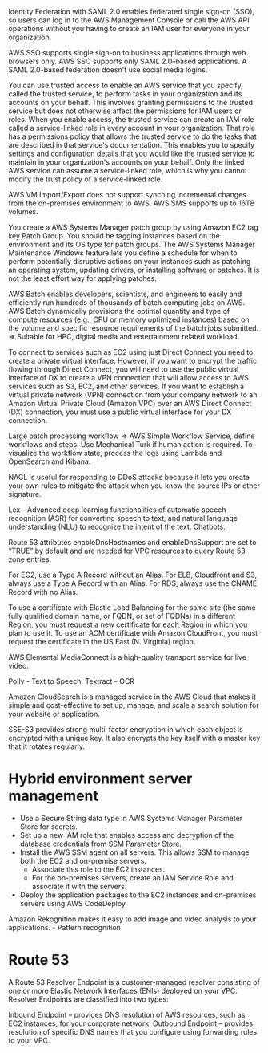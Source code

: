 Identity Federation with SAML 2.0 enables federated single sign-on (SSO), so users can log in to the AWS Management Console or call the AWS API operations without you having to create an IAM user for everyone in your organization.

AWS SSO supports single sign-on to business applications through web browsers only. AWS SSO supports only SAML 2.0–based applications. A SAML 2.0-based federation doesn't use social media logins.

You can use trusted access to enable an AWS service that you specify, called the trusted service, to perform tasks in your organization and its accounts on your behalf. This involves granting permissions to the trusted service but does not otherwise affect the permissions for IAM users or roles. When you enable access, the trusted service can create an IAM role called a service-linked role in every account in your organization. That role has a permissions policy that allows the trusted service to do the tasks that are described in that service's documentation. This enables you to specify settings and configuration details that you would like the trusted service to maintain in your organization's accounts on your behalf. Only the linked AWS service can assume a service-linked role, which is why you cannot modify the trust policy of a service-linked role.

AWS VM Import/Export does not support synching incremental changes from the on-premises environment to AWS. AWS SMS supports up to 16TB volumes. 

You create a AWS Systems Manager patch group by using Amazon EC2 tag key Patch Group. You should be tagging instances based on the environment and its OS type for patch groups. The AWS Systems Manager Maintenance Windows feature lets you define a schedule for when to perform potentially disruptive actions on your instances such as patching an operating system, updating drivers, or installing software or patches. It is not the least effort way for applying patches.

AWS Batch enables developers, scientists, and engineers to easily and efficiently run hundreds of thousands of batch computing jobs on AWS. AWS Batch dynamically provisions the optimal quantity and type of compute resources (e.g., CPU or memory optimized instances) based on the volume and specific resource requirements of the batch jobs submitted. => Suitable for HPC, digital media and entertainment related workload.

To connect to services such as EC2 using just Direct Connect you need to create a private virtual interface. However, if you want to encrypt the traffic flowing through Direct Connect, you will need to use the public virtual interface of DX to create a VPN connection that will allow access to AWS services such as S3, EC2, and other services. If you want to establish a virtual private network (VPN) connection from your company network to an Amazon Virtual Private Cloud (Amazon VPC) over an AWS Direct Connect (DX) connection, you must use a public virtual interface for your DX connection.

Large batch processing workflow => AWS Simple Workflow Service, define workflows and steps. Use Mechanical Turk if human action is required. To visualize the workflow state, process the logs using Lambda and OpenSearch and Kibana.

NACL is useful for responding to DDoS attacks because it lets you create your own rules to mitigate the attack when you know the source IPs or other signature.

Lex - Advanced deep learning functionalities of automatic speech recognition (ASR) for converting speech to text, and natural language understanding (NLU) to recognize the intent of the text. Chatbots.

Route 53 attributes enableDnsHostnames and enableDnsSupport are set to “TRUE” by default and are needed for VPC resources to query Route 53 zone entries.

For EC2, use a Type A Record without an Alias. For ELB, Cloudfront and S3, always use a Type A Record with an Alias. For RDS, always use the CNAME Record with no Alias.

To use a certificate with Elastic Load Balancing for the same site (the same fully qualified domain name, or FQDN, or set of FQDNs) in a different Region, you must request a new certificate for each Region in which you plan to use it. To use an ACM certificate with Amazon CloudFront, you must request the certificate in the US East (N. Virginia) region.

AWS Elemental MediaConnect is a high-quality transport service for live video. 

Polly - Text to Speech; Textract - OCR

Amazon CloudSearch is a managed service in the AWS Cloud that makes it simple and cost-effective to set up, manage, and scale a search solution for your website or application.

SSE-S3 provides strong multi-factor encryption in which each object is encrypted with a unique key. It also encrypts the key itself with a master key that it rotates regularly.

# Hybrid environment server management
* Use a Secure String data type in AWS Systems Manager Parameter Store for secrets. 
* Set up a new IAM role that enables access and decryption of the database credentials from SSM Parameter Store. 
* Install the AWS SSM agent on all servers. This allows SSM to manage both the EC2 and on-premise servers.
  * Associate this role to the EC2 instances. 
  * For the on-premises servers, create an IAM Service Role and associate it with the servers. 
* Deploy the application packages to the EC2 instances and on-premises servers using AWS CodeDeploy.



Amazon Rekognition makes it easy to add image and video analysis to your applications. - Pattern recognition

# Route 53
A Route 53 Resolver Endpoint is a customer-managed resolver consisting of one or more Elastic Network Interfaces (ENIs) deployed on your VPC. Resolver Endpoints are classified into two types:

Inbound Endpoint – provides DNS resolution of AWS resources, such as EC2 instances, for your corporate network.
Outbound Endpoint – provides resolution of specific DNS names that you configure using forwarding rules to your VPC.
